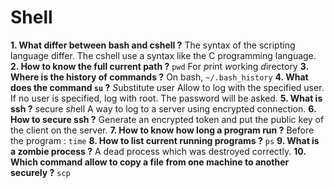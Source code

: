 # Shell

**1. What differ between bash and cshell ?**
The syntax of the scripting language differ.
The cshell use a syntax like the C programming language.
**2. How to know the full current path ?**
`pwd`
For *p*rint *w*orking *d*irectory
**3. Where is the history of commands ?**
On bash, `~/.bash_history`
**4. What does the command `su` ?**
*S*ubstitute *u*ser
Allow to log with the specified user.
If no user is specified, log with root.
The password will be asked.
**5. What is ssh ?**
*s*ecure *sh*ell
A way to log to a server using encrypted connection.
**6. How to secure ssh ?**
Generate an encrypted token and put the public key of the client on the server. 
**7. How to know how long a program run ?**
Before the program : `time`
**8. How to list current running programs ?**
`ps`
**9. What is a zombie process ?**
A dead process which was destroyed correctly.
**10. Which command allow to copy a file from one machine to another securely ?**
`scp`